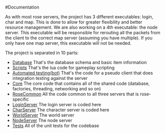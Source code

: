 #Documentation

As with most rose servers, the project has 3 different executables: login, char and map. This is done to allow for greater flexibility and better resource management.
We are also working on a 4th executable: the node server. This executable will be responsible for rerouting all the packets from the client to the correct map server (assuming you have multiple). If you only have one map server, this executable will not be needed.

The project is separated in 10 parts:
* [Database](Database/database.md) That's the database schema and basic item information
* [Scripts](Scripts/scripts.md) That's the lua code for gameplay scripting
* [Automated testing(bot)](src/bot/bot.md) That's the code for a pseudo client that does integration testing against the server
* [Core](src/core/core.md) The core code that contains all of the shared code (database, factories, threading, networking and so on)
* [RoseCommon](src/rosecommon/rosecommon.md) All the code common to all three servers that is rose-specific
* [LoginServer](src/login/login.md) The login server is coded here
* [CharServer](src/char/char.md) The character server is coded here
* [WorldServer](src/map/map.md) The world server
* [NodeServer](src/node/node.md) The node server
* [Tests](src/tests/tests.md) All of the unit tests for the codebase
